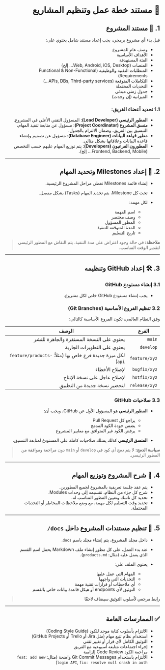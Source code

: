 <div dir="rtl" style="text-align: right">

# 🧭 مستند خطة عمل وتنظيم المشاريع

## 1. 📝 مستند المشروع

قبل بدء أي مشروع برمجي، يجب إعداد مستند شامل يحتوي على:

- وصف عام للمشروع
- الأهداف الأساسية
- الفئة المستهدفة
- المنصات (Web, Android, iOS, Desktop... إلخ)
- المتطلبات التقنية والوظيفية (Functional & Non-Functional Requirements)
- التكاملات المتوقعة (APIs, DBs, Third-party services...)
- التحديات المحتملة
- جدول زمني مبدئي
- الميزانية (إن وجدت)

### 1.1 تحديد أعضاء الفريق:

- **المطور الرئيسي (Lead Developer)**: المسؤول التقني الأعلى في المشروع.
- **منسق المشروع (Project Coordinator)**: مسؤول عن متابعة تنفيذ المهام، التنسيق بين الفريق، وضمان الالتزام بالجدول.
- **مطور قواعد البيانات (Database Engineer)**: مسؤول عن تصميم وإنشاء قاعدة البيانات وعلاقاتها بشكل مثالي.
- **المطورون الفرعيون (Developers)**: يتم توزيع المهام عليهم حسب التخصص (Frontend, Backend, Mobile... إلخ).

---

<div dir="rtl" style="text-align: right">

## 2. 🎯 إعداد Milestones وتحديد المهام

- إنشاء قائمة Milestones تغطي مراحل المشروع الرئيسية.
- تحت كل Milestone، يتم تحديد المهام (Tasks) بشكل مفصل.
- لكل مهمة:

  - اسم المهمة
  - وصف مختصر
  - المطور المسؤول
  - المدة المتوقعة للتنفيذ
  - تاريخ التسليم

> **ملاحظة:** في حالة وجود اعتراض على مدة التنفيذ، يتم النقاش مع المطور الرئيسي لتقدير الوقت المناسب.

---

## 3. 🛠️ إعداد GitHub وتنظيمه

### 3.1 إنشاء مستودع GitHub

- يجب إنشاء مستودع GitHub خاص لكل مشروع.

### 3.2 تنظيم الفروع الأساسية (Git Branches)

وفق النظام العالمي، تكون الفروع الأساسية كالتالي:

| الفرع         | الوصف                                                      |
| ------------- | ---------------------------------------------------------- |
| `main`        | يحتوي على النسخة المستقرة والجاهزة للنشر                   |
| `develop`     | يحتوي على التطويرات الجارية                                |
| `feature/xyz` | لكل ميزة جديدة فرع خاص بها (مثلاً: `feature/products-api`) |
| `bugfix/xyz`  | لإصلاح الأخطاء                                             |
| `hotfix/xyz`  | لإصلاح عاجل على نسخة الإنتاج                               |
| `release/xyz` | لتحضير نسخة جديدة من التطبيق                               |

### 3.3 صلاحيات GitHub

- **المطور الرئيسي** هو المسؤول الأول عن GitHub، ويجب أن:

  - يراجع كل Pull Request
  - يضمن جودة الكود المدمج
  - يرفض الكود غير المتوافق مع معايير المشروع

- **المنسق الرئيسي** كذلك يمتلك صلاحيات كاملة على المستودع لمتابعة التنسيق.

> **سياسة الدمج:** لا يتم دمج أي كود في `develop` أو `main` دون مراجعة وموافقة من المطور الرئيسي.

---

## 4. 📢 شرح المشروع وتوزيع المهام

- يتم عقد جلسة تعريفية بالمشروع لجميع المطورين.
- شرح كل جزء من النظام، تقسيمه إلى وحدات Modules.
- تحديد كل تاسك وتعيين المطور المناسب له.
- تحديد وقت التسليم لكل مهمة، مع وضع ملاحظات المخاطر أو التحديات المحتملة.

---

## 5. 📁 تنظيم مستندات المشروع داخل `docs/`

- داخل مجلد المشروع، يتم إنشاء مجلد باسم `docs`.
- عند بدء العمل، على كل مطور إنشاء ملف Markdown يحمل اسم القسم الذي يعمل عليه (مثال: `products.md`).
- يحتوي الملف على:

  - المهام التي عمل عليها
  - التحديات التي واجهها
  - أي ملاحظات أو قرارات تقنية مهمة
  - التوثيق لأي endpoints أو هيكل قاعدة بيانات خاص بالقسم

> **رابط مرجعي لأسلوب التوثيق سيضاف لاحقًا**

---

## ✅ الممارسات العامة

- الالتزام بأسلوب كتابة موحد للكود (Coding Style Guide)
- استخدام نظام تتبع مهام (مثل Jira أو Trello أو GitHub Projects)
- التوثيق الكامل لأي قرار أو تغيير تقني
- إجراء اجتماعات متابعة أسبوعية مع الفريق
- مراجعة الكود Code Review إلزامية
- الالتزام باستخدام Git Commit Messages واضحة (مثال: `feat: add new login API`, `fix: resolve null crash in auth`)

<style>

